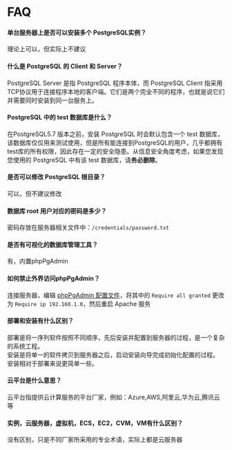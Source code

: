 # FAQ

#### 单台服务器上是否可以安装多个 PostgreSQL实例？

理论上可以，但实际上不建议

#### 什么是 PostgreSQL 的 Client 和 Server？

PostgreSQL Server 是指 PostgreSQL 程序本体，而 PostgreSQL Client 指采用TCP协议用于连接程序本地的客户端。它们是两个完全不同的程序，也就是说它们并需要同时安装到同一台服务上。

#### PostgreSQL 中的 test 数据库是什么？

在PostgreSQL5.7 版本之前，安装 PostgreSQL 时会默认包含一个 test 数据库，该数据库仅仅用来测试使用，但是所有能连接到PostgreSQL的用户，几乎都拥有test库的所有权限，因此存在一定的安全隐患。从信息安全角度考虑，如果您发现您使用的 PostgreSQL 中有该 test 数据库，请**务必删除**。

#### 是否可以修改 PostgreSQL 根目录？

可以，但不建议修改

#### 数据库 root 用户对应的密码是多少？

密码存放在服务器相关文件中：`/credentials/password.txt`

#### 是否有可视化的数据库管理工具？

有，内置phpPgAdmin

#### 如何禁止外界访问phpPgAdmin？

连接服务器，编辑 [phpPgAdmin 配置文件](/zh/stack-components.md#phppgadmin)，将其中的 `Require all granted` 更改为 `Require ip 192.160.1.0`，然后重启 Apache 服务


#### 部署和安装有什么区别？

部署是将一序列软件按照不同顺序，先后安装并配置到服务器的过程，是一个复杂的系统工程。  
安装是将单一的软件拷贝到服务器之后，启动安装向导完成初始化配置的过程。  
安装相对于部署来说更简单一些。 

#### 云平台是什么意思？

云平台指提供云计算服务的平台厂家，例如：Azure,AWS,阿里云,华为云,腾讯云等

#### 实例，云服务器，虚拟机，ECS，EC2，CVM，VM有什么区别？

没有区别，只是不同厂家所采用的专业术语，实际上都是云服务器